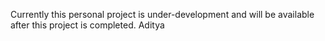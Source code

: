 Currently this personal project is under-development and will be available after this project is completed.
Aditya 
